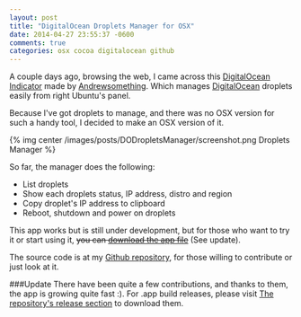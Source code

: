 ```yaml
---
layout: post
title: "DigitalOcean Droplets Manager for OSX"
date: 2014-04-27 23:55:37 -0600
comments: true
categories: osx cocoa digitalocean github
---
```



A couple days ago, browsing the web, I came across this [DigitalOcean Indicator](http://blog.andrewsomething.com/2014/04/25/digitalocean-indicator-release/) made by [Andrewsomething](http://blog.andrewsomething.com). Which manages [DigitalOcean](https://www.digitalocean.com) droplets easily from right Ubuntu's panel.

Because I've got droplets to manage, and there was no OSX version for such a handy tool, I decided to make an OSX version of it.

{% img center /images/posts/DODropletsManager/screenshot.png Droplets Manager %}

So far, the manager does the following: 

 - List droplets
 - Show each droplets status, IP address, distro and region
 - Copy droplet's IP address to clipboard
 - Reboot, shutdown and power on droplets


This app works but is still under development, but for those who want to try it or start using it, ~~you can [download the app file](http://bit.ly/QOpaBs)~~ (See update).

The source code is at my [Github repository](https://github.com/deivuh/DODropletManager-OSX), for those willing to contribute or just look at it.

###Update
There have been quite a few contributions, and thanks to them, the app is growing quite fast :). For .app build releases, please visit [The repository's release section](https://github.com/deivuh/DODropletManager-OSX/releases) to download them. 